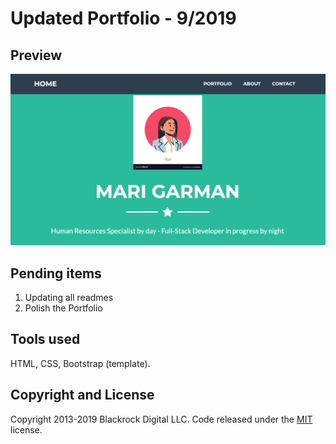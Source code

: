 # Updated Portfolio - 9/2019

## Preview
![Preview](img/preview.png?raw=true "Preview")

## Pending items
1. Updating all readmes
2. Polish the Portfolio

## Tools used
HTML, CSS, Bootstrap (template). 

## Copyright and License

Copyright 2013-2019 Blackrock Digital LLC. Code released under the [MIT](https://github.com/BlackrockDigital/startbootstrap-freelancer/blob/gh-pages/LICENSE) license.
